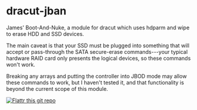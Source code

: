 dracut-jban
===========

James' Boot-And-Nuke, a module for dracut which uses hdparm and wipe to erase
HDD and SSD devices.

The main caveat is that your SSD must be plugged into something that will accept
or pass-through the SATA secure-erase commands---your typical hardware RAID card
only presents the logical devices, so these commands won't work.

Breaking any arrays and putting the controller into JBOD mode may allow these
commands to work, but I haven't tested it, and that functionality is beyond the
current scope of this module.

[![Flattr this git repo](http://api.flattr.com/button/flattr-badge-large.png)](https://flattr.com/submit/auto?user_id=jcape&url=https://github.com/jcape/dracut-jban&title=dracut-jban&language=&tags=github&category=software) 
